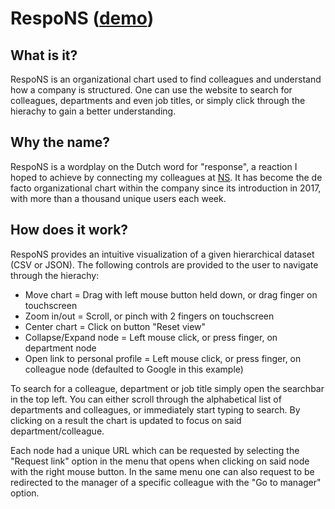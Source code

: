 # RespoNS ([demo](http://sanderjurgens.github.io/respons))
## What is it?
RespoNS is an organizational chart used to find colleagues and understand how a company is structured. One can use the website to search for colleagues, departments and even job titles, or simply click through the hierachy to gain a better understanding.

## Why the name?
RespoNS is a wordplay on the Dutch word for "response", a reaction I hoped to achieve by connecting my colleagues at [NS](https://www.ns.nl/en). It has become the de facto organizational chart within the company since its introduction in 2017, with more than a thousand unique users each week.

## How does it work?
RespoNS provides an intuitive visualization of a given hierarchical dataset (CSV or JSON). The following controls are provided to the user to navigate through the hierachy:
- Move chart = Drag with left mouse button held down, or drag finger on touchscreen
- Zoom in/out = Scroll, or pinch with 2 fingers on touchscreen
- Center chart = Click on button "Reset view"
- Collapse/Expand node = Left mouse click, or press finger, on department node
- Open link to personal profile = Left mouse click, or press finger, on colleague node (defaulted to Google in this example)

To search for a colleague, department or job title simply open the searchbar in the top left. You can either scroll through the alphabetical list of departments and colleagues, or immediately start typing to search. By clicking on a result the chart is updated to focus on said department/colleague.

Each node had a unique URL which can be requested by selecting the "Request link" option in the menu that opens when clicking on said node with the right mouse button. In the same menu one can also request to be redirected to the manager of a specific colleague with the "Go to manager" option.